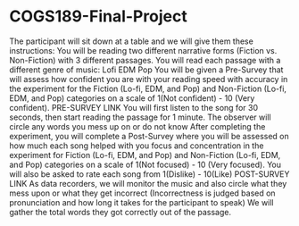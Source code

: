 # COGS189-Final-Project

The participant will sit down at a table and we will give them these instructions:
You will be reading two different narrative forms (Fiction vs. Non-Fiction) with 3 different passages. 
You will read each passage with a different genre of music:
Lofi
EDM
Pop
You will be given a Pre-Survey that will assess how confident you are with your reading speed with accuracy in the experiment for the Fiction (Lo-fi, EDM, and Pop) and Non-Fiction (Lo-fi, EDM, and Pop) categories on a scale of 1(Not confident) - 10 (Very confident).
PRE-SURVEY LINK
You will first listen to the song for 30 seconds, then start reading the passage for 1 minute.
The observer will circle any words you mess up on or do not know
After completing the experiment, you will complete a Post-Survey where you will  be assessed on how much each song helped with you focus and concentration in the experiment for Fiction (Lo-fi, EDM, and Pop) and Non-Fiction (Lo-fi, EDM, and Pop) categories on a scale of 1(Not focused) - 10 (Very focused). You will also be asked to rate each song from 1(Dislike) - 10(Like)
POST-SURVEY LINK
As data recorders, we will monitor the music and also circle what they mess upon or what they get incorrect (Incorrectness is judged based on pronunciation and how long it takes for the participant to speak)
We will gather the total words they got correctly out of the passage.
